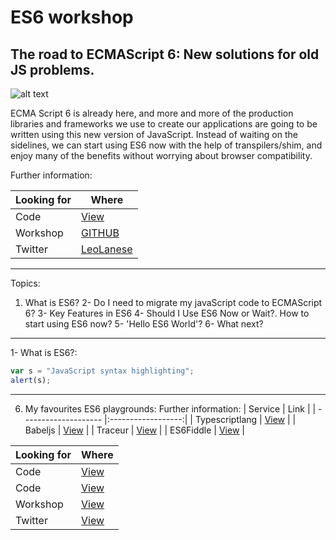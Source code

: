 # ES6 workshop
## The road to ECMAScript 6: New solutions for old JS problems.

![alt text](https://farm8.staticflickr.com/7306/16407404782_8b9c57eab3_m.jpg "Logo Title Text 1")

ECMA Script 6 is already here, and more and more of the production libraries and frameworks we use to create our applications are going to be written using this new version of JavaScript. Instead of waiting on the sidelines, we can start using ES6 now with the help of transpilers/shim, and enjoy many of the benefits without worrying about browser compatibility.

Further information:


Looking for   | Where
------------- | -------------
Code          | [View](https://www.google.com) 
Workshop      | [GITHUB](https://github.com/sirwilliam/ES6_workshop.git) 
Twitter       | [LeoLanese](https://twitter.com/leolaneseltd) 

----

Topics:

1. What is ES6? 
2- Do I need to migrate my javaScript code to ECMAScript 6?
3- Key Features in ES6
4- Should I Use ES6 Now or Wait?. How to start using ES6 now?
5- 'Hello ES6 World'?
6- What next?

----
1- What is ES6?: 

```javascript
var s = "JavaScript syntax highlighting";
alert(s);
```


---
6) My favourites ES6 playgrounds:
Further information:
| Service              | Link               |
| -------------------- |:------------------:|
| Typescriptlang       | [View](http://www.typescriptlang.org/Playground) |
| Babeljs              | [View](https://babeljs.io/repl/) |
| Traceur              | [View](http://google.github.io/traceur-compiler/demo/repl.html#) |
| ES6Fiddle            | [View](http://www.es6fiddle.net/) |

Looking for   | Where
------------- | -------------
Code          | [View](http://www.typescriptlang.org/Playground)
Code          | [View](https://babeljs.io/repl/)
Workshop      | [View](http://google.github.io/traceur-compiler/demo/repl.html#)
Twitter       | [View](http://www.es6fiddle.net/)


